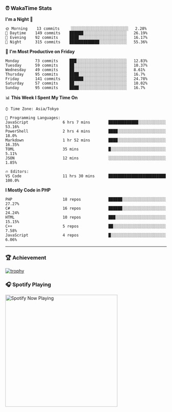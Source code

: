 ### ⏰ WakaTime Stats


<!--START_SECTION:waka-->
**I'm a Night 🦉** 

```text
🌞 Morning    13 commits     ░░░░░░░░░░░░░░░░░░░░░░░░░   2.28% 
🌆 Daytime    149 commits    ██████░░░░░░░░░░░░░░░░░░░   26.19% 
🌃 Evening    92 commits     ████░░░░░░░░░░░░░░░░░░░░░   16.17% 
🌙 Night      315 commits    █████████████░░░░░░░░░░░░   55.36%

```
📅 **I'm Most Productive on Friday** 

```text
Monday       73 commits     ███░░░░░░░░░░░░░░░░░░░░░░   12.83% 
Tuesday      59 commits     ██░░░░░░░░░░░░░░░░░░░░░░░   10.37% 
Wednesday    49 commits     ██░░░░░░░░░░░░░░░░░░░░░░░   8.61% 
Thursday     95 commits     ████░░░░░░░░░░░░░░░░░░░░░   16.7% 
Friday       141 commits    ██████░░░░░░░░░░░░░░░░░░░   24.78% 
Saturday     57 commits     ██░░░░░░░░░░░░░░░░░░░░░░░   10.02% 
Sunday       95 commits     ████░░░░░░░░░░░░░░░░░░░░░   16.7%

```


📊 **This Week I Spent My Time On** 

```text
⌚︎ Time Zone: Asia/Tokyo

💬 Programming Languages: 
JavaScript               6 hrs 7 mins        █████████████░░░░░░░░░░░░   53.16% 
PowerShell               2 hrs 4 mins        ████░░░░░░░░░░░░░░░░░░░░░   18.0% 
Markdown                 1 hr 52 mins        ████░░░░░░░░░░░░░░░░░░░░░   16.35% 
TOML                     35 mins             █░░░░░░░░░░░░░░░░░░░░░░░░   5.11% 
JSON                     12 mins             ░░░░░░░░░░░░░░░░░░░░░░░░░   1.85%

🔥 Editors: 
VS Code                  11 hrs 30 mins      █████████████████████████   100.0%

```

**I Mostly Code in PHP** 

```text
PHP                      18 repos            ██████░░░░░░░░░░░░░░░░░░░   27.27% 
C#                       16 repos            ██████░░░░░░░░░░░░░░░░░░░   24.24% 
HTML                     10 repos            ███░░░░░░░░░░░░░░░░░░░░░░   15.15% 
C++                      5 repos             ██░░░░░░░░░░░░░░░░░░░░░░░   7.58% 
JavaScript               4 repos             █░░░░░░░░░░░░░░░░░░░░░░░░   6.06%

```



<!--END_SECTION:waka-->

---

### 🏆 Achievement

[![trophy](https://github-profile-trophy.vercel.app/?username=Slime-hatena&theme=flat&no-bg=true&no-frame=true&column=8)](https://github.com/ryo-ma/github-profile-trophy)

### 🎧 Spotify Playing

[<img src="https://spotify-now-playing-slime-hatena.vercel.app/api/spotify-playing" alt="Spotify Now Playing" width="350" />](https://open.spotify.com/user/slime_hatena)

<!--
**Slime-hatena/Slime-hatena** is a ✨ _special_ ✨ repository because its `README.md` (this file) appears on your GitHub profile.

Here are some ideas to get you started:

- 🔭 I’m currently working on ...
- 🌱 I’m currently learning ...
- 👯 I’m looking to collaborate on ...
- 🤔 I’m looking for help with ...
- 💬 Ask me about ...
- 📫 How to reach me: ...
- 😄 Pronouns: ...
- ⚡ Fun fact: ...
-->
